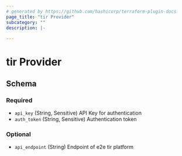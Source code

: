 ```yaml
---
# generated by https://github.com/hashicorp/terraform-plugin-docs
page_title: "tir Provider"
subcategory: ""
description: |-
  
---
```


# tir Provider





<!-- schema generated by tfplugindocs -->
## Schema

### Required

- `api_key` (String, Sensitive) API Key for authentication
- `auth_token` (String, Sensitive) Authentication token

### Optional

- `api_endpoint` (String) Endpoint of e2e tir platform
